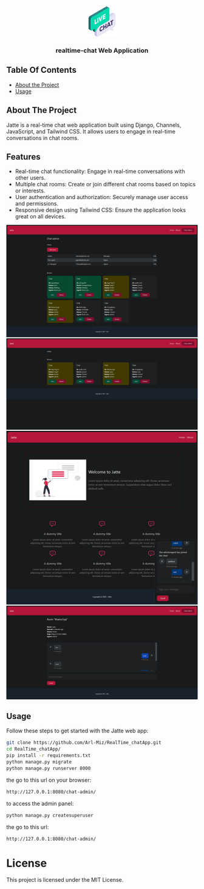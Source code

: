 <br/>
<p align="center">
    <img src="images/realtime-chat.png" alt="Logo" width="80" height="80">

  <h3 align="center">realtime-chat Web Application</h3>
</p>


## Table Of Contents

* [About the Project](#about-the-project)
* [Usage](#usage)

## About The Project

Jatte is a real-time chat web application built using Django, Channels, JavaScript, and Tailwind CSS. It allows users to engage in real-time conversations in chat rooms.


## Features
- Real-time chat functionality: Engage in real-time conversations with other users.
- Multiple chat rooms: Create or join different chat rooms based on topics or interests.
- User authentication and authorization: Securely manage user access and permissions.
- Responsive design using Tailwind CSS: Ensure the application looks great on all devices.

![Screenshot 3](images/screenshot3.png)
![Screenshot 4](images//screenshot4.png)
![Screenshot 2](images//screenshot2.png)
![Screenshot 1](images//screenshot1.png)

## Usage

Follow these steps to get started with the Jatte web app:

```sh
git clone https://github.com/Arl-Miz/RealTime_chatApp.git
cd RealTime_chatApp/
pip install -r requirements.txt
python manage.py migrate
python manage.py runserver 8000
```

the go to this url on your browser:

```sh
http://127.0.0.1:8080/chat-admin/
```

to access the admin panel:

```sh
python manage.py createsuperuser
```
the go to this url:

```sh
http://127.0.0.1:8080/chat-admin/
```

# License

This project is licensed under the MIT License.
